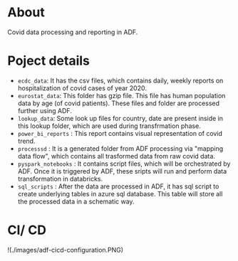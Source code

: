 # About
Covid data processing and reporting in ADF.

# Poject details
- `ecdc_data`: It has the csv files, which contains daily, weekly reports on hospitalization of covid cases of year 2020.
- `eurostat_data`: This folder has gzip file. This file has human population data by age (of covid patients). These files and folder are processed further using ADF. 
- `lookup_data`: Some look up files for country, date are present inside in this lookup folder, which are used during transfrmation phase. 
- `power_bi_reports` : This report contains visual representation of covid trend.
- `processsd` : It is a generated folder from ADF processing via "mapping data flow", which contains all trasformed data from raw covid data.
- `pyspark_notebooks` : It contains script files, which will be orchestrated by ADF. Once it is triggered by ADF, these sripts will run and perform data transformation in databricks.
- `sql_scripts` : After the data are processed in ADF, it has sql script to create underlying tables in azure sql database. This table will store all the processed data in a schematic way.

# CI/ CD
!(./images/adf-cicd-configuration.PNG)
